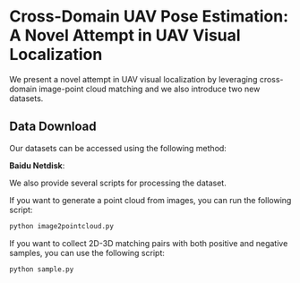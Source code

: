 # Cross-Domain UAV Pose Estimation: A Novel Attempt in UAV Visual Localization
We present a novel attempt in UAV visual localization by leveraging cross-domain image-point cloud matching and we also introduce two new datasets.
## Data Download
Our datasets can be accessed using the following method:

**Baidu Netdisk**:


We also provide several scripts for processing the dataset.

If you want to generate a point cloud from images, you can run the following script:
```bash
python image2pointcloud.py
```

If you want to collect 2D-3D matching pairs with both positive and negative samples, you can use the following script:
```bash
python sample.py
```
